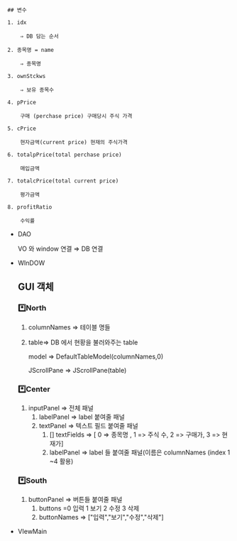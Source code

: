 
    ## 변수

    1. idx  

        ⇒ DB 담는 순서

    2. 종목명 = name

        ⇒ 종목명

    3. ownStckws

        ⇒ 보유 종목수

    4. pPrice

        구매 (perchase price) 구매당시 주식 가격

    5. cPrice

        현자금액(current price) 현재의 주식가격

    6. totalpPrice(total perchase price)

        매입금액

    7. totalcPrice(total current price)

        평가금액

    8. profitRatio

        수익률

- DAO

    VO 와 window 연결 ⇒ DB 연결

- WInDOW

    ## GUI 객체

    ### *️⃣North

    1. columnNames ⇒ 테이블 명들
    2. table⇒ DB 에서 현황을 불러와주는 table

        model ⇒ DefaultTableModel(columnNames,0)

        JScrollPane ⇒ JScrollPane(table)

    ### *️⃣Center

    1. inputPanel ⇒ 전체 패널
        1. labelPanel ⇒ label 붙여줄 패널
        2. textPanel ⇒ 텍스트 필드 붙여줄 패널
            1. [] textFields ⇒ [ 0 => 종목명 , 1 => 주식 수, 2 => 구매가, 3 => 현재가]
            2. labelPanel ⇒ label 들 붙여줄 패널(이름은 columnNames (index 1 ~4 활용)

    ### *️⃣South

    1. buttonPanel ⇒ 버튼들 붙여줄 패널
        1. buttons =0 입력 1 보기 2 수정 3 삭제
        2. buttonNames ⇒ ["입력","보기","수정","삭제"]
- VIewMain
